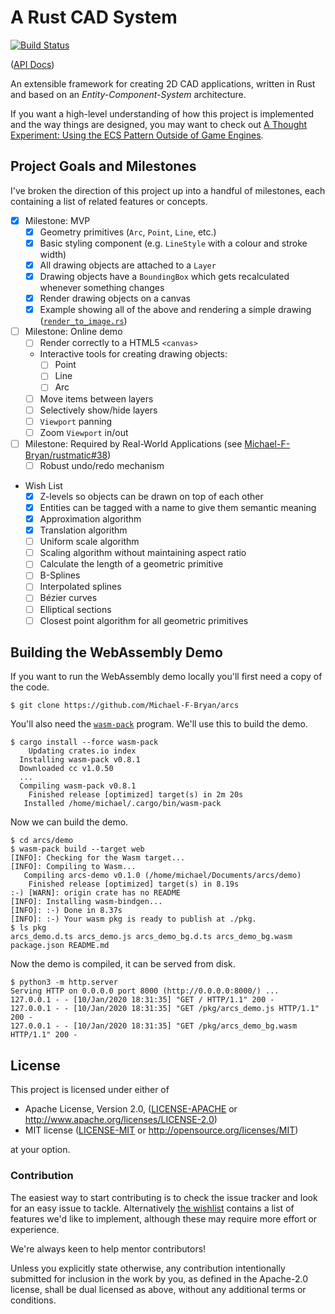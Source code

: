 # A Rust CAD System

[![Build Status](https://travis-ci.com/Michael-F-Bryan/arcs.svg?branch=master)](https://travis-ci.com/Michael-F-Bryan/arcs)

([API Docs])

An extensible framework for creating 2D CAD applications, written in Rust and
based on an *Entity-Component-System* architecture.

If you want a high-level understanding of how this project is implemented and
the way things are designed, you may want to check out [A Thought Experiment:
Using the ECS Pattern Outside of Game
Engines](http://adventures.michaelfbryan.com/posts/ecs-outside-of-games/).

## Project Goals and Milestones

I've broken the direction of this project up into a handful of milestones, each
containing a list of related features or concepts.

- [X] Milestone: MVP
  - [X] Geometry primitives (`Arc`, `Point`, `Line`, etc.)
  - [X] Basic styling component (e.g. `LineStyle` with a colour and stroke width)
  - [X] All drawing objects are attached to a `Layer`
  - [X] Drawing objects have a `BoundingBox` which gets recalculated whenever
        something changes
  - [X] Render drawing objects on a canvas
  - [X] Example showing all of the above and rendering a simple drawing
        ([`render_to_image.rs`](arcs/examples/render_to_image.rs))

- [ ] Milestone: Online demo
  - [ ] Render correctly to a HTML5 `<canvas>`
  - Interactive tools for creating drawing objects:
    - [ ] Point
    - [ ] Line
    - [ ] Arc
  - [ ] Move items between layers
  - [ ] Selectively show/hide layers
  - [ ] `Viewport` panning
  - [ ] Zoom `Viewport` in/out

- [ ] Milestone: Required by Real-World Applications
      (see [Michael-F-Bryan/rustmatic#38][rustmatic-38])
  - [ ] Robust undo/redo mechanism

- <span id="wishlist">Wish List</span>
  - [X] Z-levels so objects can be drawn on top of each other
  - [X] Entities can be tagged with a name to give them semantic meaning
  - [X] Approximation algorithm
  - [X] Translation algorithm
  - [ ] Uniform scale algorithm
  - [ ] Scaling algorithm without maintaining aspect ratio
  - [ ] Calculate the length of a geometric primitive
  - [ ] B-Splines
  - [ ] Interpolated splines
  - [ ] Bézier curves
  - [ ] Elliptical sections
  - [ ] Closest point algorithm for all geometric primitives

## Building the WebAssembly Demo

If you want to run the WebAssembly demo locally you'll first need a copy of the
code.

```console
$ git clone https://github.com/Michael-F-Bryan/arcs
```

You'll also need the [`wasm-pack`][wp] program. We'll use this to build the
demo.

```console
$ cargo install --force wasm-pack
    Updating crates.io index
  Installing wasm-pack v0.8.1
  Downloaded cc v1.0.50
  ...
  Compiling wasm-pack v0.8.1
    Finished release [optimized] target(s) in 2m 20s
   Installed /home/michael/.cargo/bin/wasm-pack
```

Now we can build the demo.

```console
$ cd arcs/demo
$ wasm-pack build --target web
[INFO]: Checking for the Wasm target...
[INFO]: Compiling to Wasm...
   Compiling arcs-demo v0.1.0 (/home/michael/Documents/arcs/demo)
    Finished release [optimized] target(s) in 8.19s
:-) [WARN]: origin crate has no README
[INFO]: Installing wasm-bindgen...
[INFO]: :-) Done in 8.37s
[INFO]: :-) Your wasm pkg is ready to publish at ./pkg.
$ ls pkg
arcs_demo.d.ts arcs_demo.js arcs_demo_bg.d.ts arcs_demo_bg.wasm
package.json README.md
```

Now the demo is compiled, it can be served from disk.

```console
$ python3 -m http.server
Serving HTTP on 0.0.0.0 port 8000 (http://0.0.0.0:8000/) ...
127.0.0.1 - - [10/Jan/2020 18:31:35] "GET / HTTP/1.1" 200 -
127.0.0.1 - - [10/Jan/2020 18:31:35] "GET /pkg/arcs_demo.js HTTP/1.1" 200 -
127.0.0.1 - - [10/Jan/2020 18:31:35] "GET /pkg/arcs_demo_bg.wasm HTTP/1.1" 200 -
```

## License

This project is licensed under either of

 * Apache License, Version 2.0, ([LICENSE-APACHE](LICENSE_APACHE.md) or
   http://www.apache.org/licenses/LICENSE-2.0)
 * MIT license ([LICENSE-MIT](LICENSE_MIT.md) or
   http://opensource.org/licenses/MIT)

at your option.

### Contribution

The easiest way to start contributing is to check the issue tracker and look for
an easy issue to tackle. Alternatively [the wishlist](#wishlist) contains a
list of features we'd like to implement, although these may require more effort
or experience.

We're always keen to help mentor contributors!

Unless you explicitly state otherwise, any contribution intentionally
submitted for inclusion in the work by you, as defined in the Apache-2.0
license, shall be dual licensed as above, without any additional terms or
conditions.

[API Docs]: https://michael-f-bryan.github.io/arcs
[rustmatic-38]: https://github.com/Michael-F-Bryan/rustmatic/issues/38
[wp]: https://crates.io/crates/wasm-pack